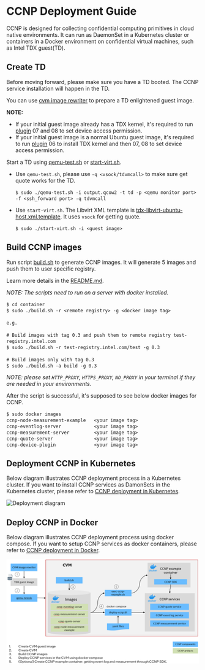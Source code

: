 # CCNP Deployment Guide

CCNP is designed for collecting confidential computing primitives in cloud native environments. It can run as DaemonSet in a Kubernetes cluster or containers in a Docker environment on confidential virtual machines, such as Intel TDX guest(TD). 

## Create TD

Before moving forward, please make sure you have a TD booted. The CCNP service installation will happen in the TD.

You can use [cvm image rewriter](../tools/cvm-image-rewriter/README.md) to prepare a TD enlightened guest image.

**NOTE:**
 - If your initial guest image already has a TDX kernel, it's required to run [plugin](../tools/cvm-image-rewriter/plugins/) 07 and 08 to set device access permission.
 - If your initial guest image is a normal Ubuntu guest image, it's required to run [plugin](../tools/cvm-image-rewriter/plugins/) 06 to install TDX kernel and then 07, 08 to set device access permission.
 
Start a TD using [qemu-test.sh](../tools/cvm-image-rewriter/qemu-test.sh) or [start-virt.sh](../tools/cvm-image-rewriter/start-virt.sh).

 - Use `qemu-test.sh`, please use `-q <vsock/tdvmcall>` to make sure get quote works for the TD.
    ```
    $ sudo ./qemu-test.sh -i output.qcow2 -t td -p <qemu monitor port> -f <ssh_forward port> -q tdvmcall
    ```

- Use `start-virt.sh`. The Libvirt XML template is [tdx-libvirt-ubuntu-host.xml.template](../tools/cvm-image-rewriter/tdx-libvirt-ubuntu-host.xml.template). It uses `vsock` for getting quote.
    ```
    $ sudo ./start-virt.sh -i <guest image>
    ```

## Build CCNP images

Run script [build.sh](../container/build.sh) to generate CCNP images. It will generate 5 images and push them to user specific registry.

Learn more details in the [README.md](../container/README.md).

_NOTE: The scripts need to run on a server with docker installed._

```
$ cd container
$ sudo ./build.sh -r <remote registry> -g <docker image tag>

e.g.

# Build images with tag 0.3 and push them to remote registry test-registry.intel.com
$ sudo ./build.sh -r test-registry.intel.com/test -g 0.3

# Build images only with tag 0.3
$ sudo ./build.sh -a build -g 0.3
```

_NOTE: please set `HTTP_PROXY`, `HTTPS_PROXY`, `NO_PROXY` in your terminal if they are needed in your environments._

After the script is successful, it's supposed to see below docker images for CCNP.

```
$ sudo docker images
ccnp-node-measurement-example   <your image tag>
ccnp-eventlog-server            <your image tag>
ccnp-measurement-server         <your image tag>
ccnp-quote-server               <your image tag>
ccnp-device-plugin              <your image tag>
```

## Deployment CCNP in Kubernetes

Below diagram illustrates CCNP deployment process in a Kubernetes cluster. If you want to install CCNP services as DamonSets in the Kubernetes cluster, please refer to [CCNP deployment in Kubernetes](./kubernetes/README.md).

![Deployment diagram](../docs/ccnp-deployment-process.png)


## Deploy CCNP in Docker

Below diagram illustrates CCNP deployment process using docker compose. If you want to setup CCNP services as docker containers, please refer to [CCNP deployment in Docker](./docker-compose/README.md).

![Deployment diagram](../docs/ccnp-deployment-docker.png)
